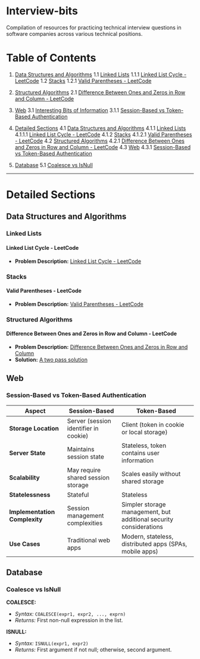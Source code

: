 # Interview-bits
Compilation of resources for practicing technical interview questions in software companies across various technical positions.

# Table of Contents

1. [Data Structures and Algorithms](#data-structures-and-algorithms)
   1.1 [Linked Lists](#linked-lists)
      1.1.1 [Linked List Cycle - LeetCode](#linked-list-cycle---leetcode)
   1.2 [Stacks](#stacks)
      1.2.1 [Valid Parentheses - LeetCode](#valid-parentheses---leetcode)

2. [Structured Algorithms](#structured-algorithms)
   2.1 [Difference Between Ones and Zeros in Row and Column - LeetCode](#difference-between-ones-and-zeros-in-row-and-column---leetcode)

3. [Web](#web)
   3.1 [Interesting Bits of Information](#interesting-bits-of-information)
      3.1.1 [Session-Based vs Token-Based Authentication](#session-based-vs-token-based-authentication)

4. [Detailed Sections](#detailed-sections)
   4.1 [Data Structures and Algorithms](#data-structures-and-algorithms-1)
      4.1.1 [Linked Lists](#linked-lists-1)
         4.1.1.1 [Linked List Cycle - LeetCode](#linked-list-cycle---leetcode-1)
      4.1.2 [Stacks](#stacks-1)
         4.1.2.1 [Valid Parentheses - LeetCode](#valid-parentheses---leetcode-1)
   4.2 [Structured Algorithms](#structured-algorithms-1)
      4.2.1 [Difference Between Ones and Zeros in Row and Column - LeetCode](#difference-between-ones-and-zeros-in-row-and-column---leetcode)
   4.3 [Web](#web-1)
      4.3.1 [Session-Based vs Token-Based Authentication](#session-based-vs-token-based-authentication-1)

5. [Database](#database)
   5.1 [Coalesce vs IsNull](#coalesce-vs-isnull)


---

# Detailed Sections

## Data Structures and Algorithms

### Linked Lists

#### Linked List Cycle - LeetCode
- **Problem Description:** [Linked List Cycle - LeetCode](https://leetcode.com/problems/linked-list-cycle/)

### Stacks

#### Valid Parentheses - LeetCode
- **Problem Description:** [Valid Parentheses - LeetCode](https://leetcode.com/problems/valid-parentheses/)

### Structured Algorithms

#### Difference Between Ones and Zeros in Row and Column - LeetCode
- **Problem Description:** [Difference Between Ones and Zeros in Row and Column](https://leetcode.com/problems/difference-between-ones-and-zeros-in-row-and-column)
- **Solution:** [A two pass solution](https://leetcode.com/problems/difference-between-ones-and-zeros-in-row-and-column/solutions/4403123/two-pass-solution/)

## Web

### Session-Based vs Token-Based Authentication

| **Aspect** | **Session-Based** | **Token-Based** |
|------------|-------------------|-----------------|
| **Storage Location** | Server (session identifier in cookie) | Client (token in cookie or local storage) |
| **Server State** | Maintains session state | Stateless, token contains user information |
| **Scalability** | May require shared session storage | Scales easily without shared storage |
| **Statelessness** | Stateful | Stateless |
| **Implementation Complexity** | Session management complexities | Simpler storage management, but additional security considerations |
| **Use Cases** | Traditional web apps | Modern, stateless, distributed apps (SPAs, mobile apps) |

## Database

### Coalesce vs IsNull

**COALESCE:**
- *Syntax:* `COALESCE(expr1, expr2, ..., exprn)`
- *Returns:* First non-null expression in the list.

**ISNULL:**
- *Syntax:* `ISNULL(expr1, expr2)`
- *Returns:* First argument if not null; otherwise, second argument.
